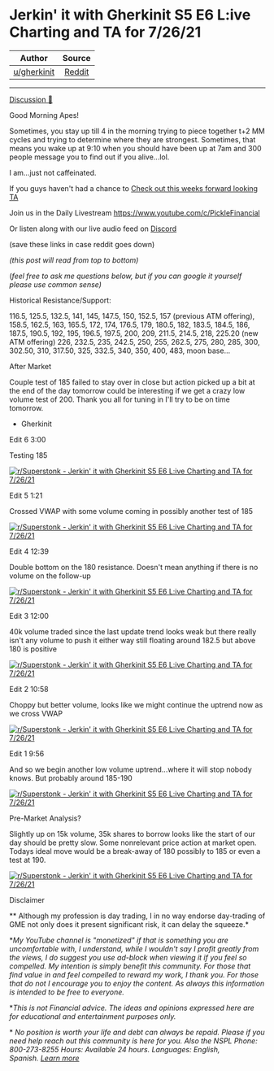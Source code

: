Jerkin' it with Gherkinit S5 E6 L:ive Charting and TA for 7/26/21
=================================================================

| Author      | Source | 
|  :----:     |    :----:   |        
| [u/gherkinit](https://www.reddit.com/user/gherkinit/) | [Reddit](https://www.reddit.com/r/Superstonk/comments/oryozr/jerkin_it_with_gherkinit_s5_e6_live_charting_and/) |

---

[Discussion 🦍](https://www.reddit.com/r/Superstonk/search?q=flair_name%3A%22Discussion%20%F0%9F%A6%8D%22&restrict_sr=1)

Good Morning Apes!

Sometimes, you stay up till 4 in the morning trying to piece together t+2 MM cycles and trying to determine where they are strongest. Sometimes, that means you wake up at 9:10 when you should have been up at 7am and 300 people message you to find out if you alive...lol.

I am...just not caffeinated.

If you guys haven't had a chance to [Check out this weeks forward looking TA](https://www.reddit.com/r/Superstonk/comments/oroogu/jerkin_it_with_gherkinit_foward_looking_ta_for/)

Join us in the Daily Livestream <https://www.youtube.com/c/PickleFinancial>

Or listen along with our live audio feed on [Discord](https://discord.gg/HbqnUVsSrH)

(save these links in case reddit goes down)

*(this post will read from top to bottom)*

(*feel free to ask me questions below, but if you can google it yourself please use common sense)*

Historical Resistance/Support:

116.5, 125.5, 132.5, 141, 145, 147.5, 150, 152.5, 157 (previous ATM offering), 158.5, 162.5, 163, 165.5, 172, 174, 176.5, 179, 180.5, 182, 183.5, 184.5, 186, 187.5, 190.5, 192, 195, 196.5, 197.5, 200, 209, 211.5, 214.5, 218, 225.20 (new ATM offering) 226, 232.5, 235, 242.5, 250, 255, 262.5, 275, 280, 285, 300, 302.50, 310, 317.50, 325, 332.5, 340, 350, 400, 483, moon base...

After Market

Couple test of 185 failed to stay over in close but action picked up a bit at the end of the day tomorrow could be interesting if we get a crazy low volume test of 200. Thank you all for tuning in I'll try to be on time tomorrow.

- Gherkinit

Edit 6 3:00

Testing 185

[![r/Superstonk - Jerkin' it with Gherkinit S5 E6 L:ive Charting and TA for 7/26/21](https://preview.redd.it/wuui343duld71.png?width=1613&format=png&auto=webp&s=58d3fbf80fb82b9ffb800ac8d113480948612806)](https://preview.redd.it/wuui343duld71.png?width=1613&format=png&auto=webp&s=58d3fbf80fb82b9ffb800ac8d113480948612806)

Edit 5 1:21

Crossed VWAP with some volume coming in possibly another test of 185

[![r/Superstonk - Jerkin' it with Gherkinit S5 E6 L:ive Charting and TA for 7/26/21](https://preview.redd.it/rgcs5xdncld71.png?width=1582&format=png&auto=webp&s=3802deb715591c53a24fd7299e3b585fb8b6b5a1)](https://preview.redd.it/rgcs5xdncld71.png?width=1582&format=png&auto=webp&s=3802deb715591c53a24fd7299e3b585fb8b6b5a1)

Edit 4 12:39

Double bottom on the 180 resistance. Doesn't mean anything if there is no volume on the follow-up

[![r/Superstonk - Jerkin' it with Gherkinit S5 E6 L:ive Charting and TA for 7/26/21](https://preview.redd.it/vpliig475ld71.png?width=1592&format=png&auto=webp&s=bc6e7385faef35a9f0bdbf9857cd559bb27eb546)](https://preview.redd.it/vpliig475ld71.png?width=1592&format=png&auto=webp&s=bc6e7385faef35a9f0bdbf9857cd559bb27eb546)

Edit 3 12:00

40k volume traded since the last update trend looks weak but there really isn't any volume to push it either way still floating around 182.5 but above 180 is positive

[![r/Superstonk - Jerkin' it with Gherkinit S5 E6 L:ive Charting and TA for 7/26/21](https://preview.redd.it/dnt02n7cykd71.png?width=1593&format=png&auto=webp&s=5b9a0c92d7d6d50b7006e8a1a8b75f0508b03835)](https://preview.redd.it/dnt02n7cykd71.png?width=1593&format=png&auto=webp&s=5b9a0c92d7d6d50b7006e8a1a8b75f0508b03835)

Edit 2 10:58

Choppy but better volume, looks like we might continue the uptrend now as we cross VWAP

[![r/Superstonk - Jerkin' it with Gherkinit S5 E6 L:ive Charting and TA for 7/26/21](https://preview.redd.it/0cb1dul5nkd71.png?width=1585&format=png&auto=webp&s=e66663127c0a1069630b92ac8e37b18decb686f2)](https://preview.redd.it/0cb1dul5nkd71.png?width=1585&format=png&auto=webp&s=e66663127c0a1069630b92ac8e37b18decb686f2)

Edit 1 9:56

And so we begin another low volume uptrend...where it will stop nobody knows. But probably around 185-190

[![r/Superstonk - Jerkin' it with Gherkinit S5 E6 L:ive Charting and TA for 7/26/21](https://preview.redd.it/gc2lg3n3ckd71.png?width=1592&format=png&auto=webp&s=5533e23e87ad8ec63ce62e94e1a9eb19296658b0)](https://preview.redd.it/gc2lg3n3ckd71.png?width=1592&format=png&auto=webp&s=5533e23e87ad8ec63ce62e94e1a9eb19296658b0)

Pre-Market Analysis?

Slightly up on 15k volume, 35k shares to borrow looks like the start of our day should be pretty slow. Some nonrelevant price action at market open. Todays ideal move would be a break-away of 180 possibly to 185 or even a test at 190.

[![r/Superstonk - Jerkin' it with Gherkinit S5 E6 L:ive Charting and TA for 7/26/21](https://preview.redd.it/v0lajcps6kd71.png?width=1597&format=png&auto=webp&s=eeaf3a44034f852541f69e1ada1b5441f98a12c6)](https://preview.redd.it/v0lajcps6kd71.png?width=1597&format=png&auto=webp&s=eeaf3a44034f852541f69e1ada1b5441f98a12c6)

Disclaimer

** Although my profession is day trading, I in no way endorse day-trading of GME not only does it present significant risk, it can delay the squeeze.*

**My YouTube channel is "monetized" if that is something you are uncomfortable with, I understand, while I wouldn't say I profit greatly from the views, I do suggest you use ad-block when viewing it if you feel so compelled.* *My intention is simply benefit this community. For those that find value in and feel compelled to reward my work, I thank you. For those that do not I encourage you to enjoy the content. As always this information is intended to be free to everyone.*

**This is not Financial advice. The ideas and opinions expressed here are for educational and entertainment purposes only.*

* *No position is worth your life and debt can always be repaid. Please if you need help reach out this community is here for you. Also the NSPL Phone: 800-273-8255 Hours: Available 24 hours. Languages: English, Spanish.* [*Learn more*](https://suicidepreventionlifeline.org/)
